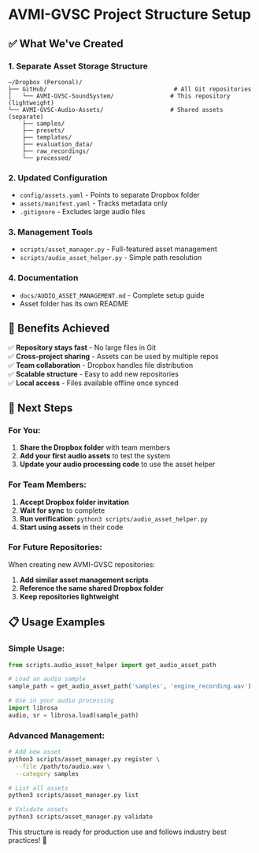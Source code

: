 # AVMI-GVSC Project Structure Setup

## ✅ What We've Created

### 1. Separate Asset Storage Structure
```
~/Dropbox (Personal)/
├── GitHub/                                    # All Git repositories
│   └── AVMI-GVSC-SoundSystem/                # This repository (lightweight)
└── AVMI-GVSC-Audio-Assets/                   # Shared assets (separate)
    ├── samples/
    ├── presets/
    ├── templates/
    ├── evaluation_data/
    ├── raw_recordings/
    └── processed/
```

### 2. Updated Configuration
- `config/assets.yaml` - Points to separate Dropbox folder
- `assets/manifest.yaml` - Tracks metadata only
- `.gitignore` - Excludes large audio files

### 3. Management Tools
- `scripts/asset_manager.py` - Full-featured asset management
- `scripts/audio_asset_helper.py` - Simple path resolution

### 4. Documentation
- `docs/AUDIO_ASSET_MANAGEMENT.md` - Complete setup guide
- Asset folder has its own README

## 🎯 Benefits Achieved

✅ **Repository stays fast** - No large files in Git  
✅ **Cross-project sharing** - Assets can be used by multiple repos  
✅ **Team collaboration** - Dropbox handles file distribution  
✅ **Scalable structure** - Easy to add new repositories  
✅ **Local access** - Files available offline once synced  

## 🚀 Next Steps

### For You:
1. **Share the Dropbox folder** with team members
2. **Add your first audio assets** to test the system
3. **Update your audio processing code** to use the asset helper

### For Team Members:
1. **Accept Dropbox folder invitation**
2. **Wait for sync** to complete
3. **Run verification**: `python3 scripts/audio_asset_helper.py`
4. **Start using assets** in their code

### For Future Repositories:
When creating new AVMI-GVSC repositories:
1. **Add similar asset management scripts**
2. **Reference the same shared Dropbox folder**
3. **Keep repositories lightweight**

## 📋 Usage Examples

### Simple Usage:
```python
from scripts.audio_asset_helper import get_audio_asset_path

# Load an audio sample
sample_path = get_audio_asset_path('samples', 'engine_recording.wav')

# Use in your audio processing
import librosa
audio, sr = librosa.load(sample_path)
```

### Advanced Management:
```bash
# Add new asset
python3 scripts/asset_manager.py register \
  --file /path/to/audio.wav \
  --category samples

# List all assets  
python3 scripts/asset_manager.py list

# Validate assets
python3 scripts/asset_manager.py validate
```

This structure is ready for production use and follows industry best practices! 🎉